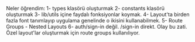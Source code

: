 Neler öğrendim:
1- types klasörü oluşturmak
2- constants klasörü oluşturmak
3- lib/utils içine faydalı fonksiyonlar koymak.
4- Layout'ta birden fazla font tanımlayıp uygulama genelinde o ikisini kullanabilmek.
5- Route Groups - Nested Layouts
6- auth/sign-in değil. /sign-in direkt. Olay bu zati. Özel layout'lar oluşturmak için route groups kullanılıyor.